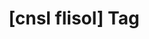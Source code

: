 ---
article_id: 0
description: List of articles under [cnsl flisol] tag.
image: http://huntingbears.com.ve/static/img/site/mstile-310x310.png
layout: tag
slug: cnsl-flisol
title: '[cnsl flisol] Tag'
---